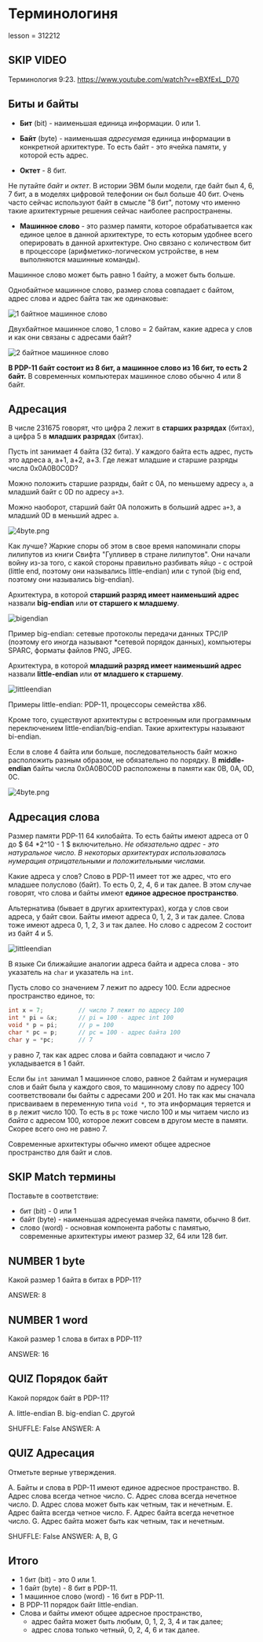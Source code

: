 # Терминологиня

lesson = 312212

## SKIP VIDEO 

Терминология 9:23.
https://www.youtube.com/watch?v=eBXfExL_D70

## Биты и байты

* **Бит** (bit) - наименьшая единица информации. 0 или 1.

* **Байт** (byte) - наименьшая *адресуемая* единица информации в конкретной архитектуре. То есть байт - это ячейка памяти, у которой есть адрес.

* **Октет** - 8 бит.

Не путайте *байт* и *октет*. В истории ЭВМ были модели, где байт был 4, 6, 7 бит, а в моделях цифровой телефонии он был больше 40 бит. Очень часто сейчас используют байт в смысле "8 бит", потому что именно такие архитектурные решения сейчас наиболее распространены.

* **Машинное слово** - это размер памяти, которое обрабатывается как единое целое в данной архитектуре, то есть которым удобнее всего оперировать в данной архитектуре. Оно связано с количеством бит в процессоре (арифметико-логическом устройстве, в нем выполняются машинные команды).

Машинное слово может быть равно 1 байту, а может быть больше.

Однобайтное машинное слово, размер слова совпадает с байтом, адрес слова и адрес байта так же одинаковые:

![1 байтное машинное слово](https://stepik.org/media/attachments/lesson/312212/1byte.png)

Двухбайтное машинное слово, 1 слово = 2 байтам, какие адреса у слов и как они связаны с адресами байт?

![2 байтное машинное слово](https://stepik.org/media/attachments/lesson/312212/little_end.png)

**В PDP-11 байт состоит из 8 бит, а машинное слово из 16 бит, то есть 2 байт.** В современных компьютерах машинное слово обычно 4 или 8 байт.

## Адресация

В числе 231675 говорят, что цифра 2 лежит в **старших разрядах** (битах), а цифра 5 в **младших разрядах** (битах).

Пусть int занимает 4 байта (32 бита). У каждого байта есть адрес, пусть это адреса a, a+1, a+2, a+3. Где лежат младшие и старшие разряды числа 0x0A0B0C0D?

Можно положить старшие разряды, байт с 0A, по меньшему адресу `a`, а младший байт c 0D по адресу `a+3`. 

Можно наоборот, старший байт 0A положить в больший адрес `a+3`, а младший 0D в меньший адрес `a`.

![4byte.png](https://stepik.org/media/attachments/lesson/312212/4byte.png)

Как лучше? Жаркие споры об этом в свое время напоминали споры лилипутов из книги Свифта "Гулливер в стране лилипутов". Они начали войну из-за того, с какой стороны правильно разбивать яйцо - с острой (little end, поэтому они назывались little-endian) или с тупой (big end, поэтому они назывались big-endian). 

Архитектура, в которой **старший разряд имеет наименьший адрес** назвали **big-endian** или **от старшего к младшему**. 

![bigendian](https://stepik.org/media/attachments/lesson/312212/big_end.png)

Пример big-endian: сетевые протоколы передачи данных TPC/IP (поэтому его иногда называют *сетевой порядок данных), компьютеры SPARC, форматы файлов PNG, JPEG.

Архитектура, в которой **младший разряд имеет наименьший адрес** назвали **little-endian** или **от младшего к старшему**.

![littleendian](https://stepik.org/media/attachments/lesson/312212/little_end.png)

Примеры little-endian: PDP-11, процессоры семейства х86.

Кроме того, существуют архитектуры с встроенным или программным переключением little-endian/big-endian. Такие архитектуры называют bi-endian.

Если в слове 4 байта или больше, последовательность байт можно расположить разным образом, не обязательно по порядку. В **middle-endian** байты числа 0x0A0B0C0D расположены в памяти как 0B, 0A, 0D, 0C.

![4byte.png](https://stepik.org/media/attachments/lesson/312212/4byte.png)

## Адресация слова

Размер памяти PDP-11 64 килобайта. То есть байты имеют адреса от 0 до $ 64 *2^10 - 1 $ включительно. 
*Не обязательно адрес - это натуральное число. В некоторых архитектурах использовалась нумерация отрицательными и положительными числами.*

Какие адреса у слов? Слово в PDP-11 имеет тот же адрес, что его младшее полуслово (байт). То есть 0, 2, 4, 6 и так далее. В этом случае говорят, что слова и байты имеют **единое адресное пространство**.

Альтернатива (бывает в других архитектурах), когда у слов свои адреса, у байт свои. Байты имеют адреса 0, 1, 2, 3 и так далее. Слова тоже имеют адреса 0, 1, 2, 3 и так далее. Но слово с адресом 2 состоит из байт 4 и 5. 

![littleendian](https://stepik.org/media/attachments/lesson/312212/little_end.png)

В языке Си ближайшие аналогии адреса байта и адреса слова - это указатель на `char` и указатель на `int`.

Пусть слово со значением 7 лежит по адресу 100. Если адресное пространство единое, то:
```cpp
int x = 7;          // число 7 лежит по адресу 100
int * pi = &x;      // pi = 100 - адрес int 100
void * p = pi;      // p = 100  
char * pc = p;      // pc = 100 - адрес байта 100
char y = *pc;       // 7 
```
`y` равно 7, так как адрес слова и байта совпадают и число 7 укладывается в 1 байт.

Если бы `int` занимал 1 машинное слово, равное 2 байтам и нумерация слов и байт была у каждого своя, то машинному слову по адресу 100 соответствовали бы байты с адресами 200 и 201. Но так как мы сначала присваиваем в переменную типа `void *`, то эта информация теряется и в `p` лежит число 100. То есть в `pc` тоже число 100 и мы читаем число из *байта* с адресом 100, которое лежит совсем в другом месте в памяти. Скорее всего оно не равно 7.

Современные архитектуры обычно имеют общее адресное пространство для байт и слов.

## SKIP Match термины

Поставьте в соответствие:

* бит (bit) - 0 или 1
* байт (byte) - наименьшая адресуемая ячейка памяти, обычно 8 бит.
* слово (word) - основная компонента работы с памятью, современные архитектуры имеют размер 32, 64 или 128 бит.

## NUMBER 1 byte

Какой размер 1 байта в битах в PDP-11?

ANSWER: 8

## NUMBER 1 word

Какой размер 1 слова в битах в PDP-11?

ANSWER: 16

## QUIZ Порядок байт

Какой порядок байт в PDP-11?

A. little-endian
B. big-endian
C. другой

SHUFFLE: False
ANSWER: A

## QUIZ Адресация

Отметьте верные утверждения.

A. Байты и слова в PDP-11 имеют единое адресное пространство.
B. Адрес слова всегда четное число.
C. Адрес слова всегда нечетное число.
D. Адрес слова может быть как четным, так и нечетным.
E. Адрес байта всегда четное число.
F. Адрес байта всегда нечетное число.
G. Адрес байта может быть как четным, так и нечетным.

SHUFFLE: False
ANSWER: A, B, G

## Итого

* 1 бит (bit) - это 0 или 1.
* 1 байт (byte) - 8 бит в PDP-11.
* 1 машинное слово (word) - 16 бит в PDP-11.
* В PDP-11 порядок байт little-endian.
* Слова и байты имеют общее адресное пространство,
    * адрес байта может быть любым, 0, 1, 2, 3, 4 и так далее;
    * адрес слова только четный, 0, 2, 4, 6 и так далее.